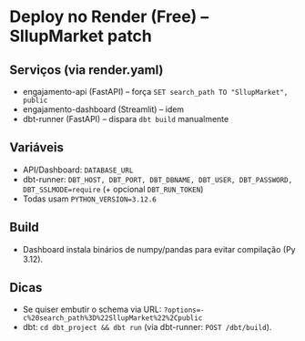 # Deploy no Render (Free) – SllupMarket patch

## Serviços (via render.yaml)
- engajamento-api (FastAPI) – força `SET search_path TO "SllupMarket", public`
- engajamento-dashboard (Streamlit) – idem
- dbt-runner (FastAPI) – dispara `dbt build` manualmente

## Variáveis
- API/Dashboard: `DATABASE_URL`
- dbt-runner: `DBT_HOST, DBT_PORT, DBT_DBNAME, DBT_USER, DBT_PASSWORD, DBT_SSLMODE=require` (+ opcional `DBT_RUN_TOKEN`)
- Todas usam `PYTHON_VERSION=3.12.6`

## Build
- Dashboard instala binários de numpy/pandas para evitar compilação (Py 3.12).

## Dicas
- Se quiser embutir o schema via URL: `?options=-c%20search_path%3D%22SllupMarket%22%2Cpublic`
- dbt: `cd dbt_project && dbt run` (via dbt-runner: `POST /dbt/build`).